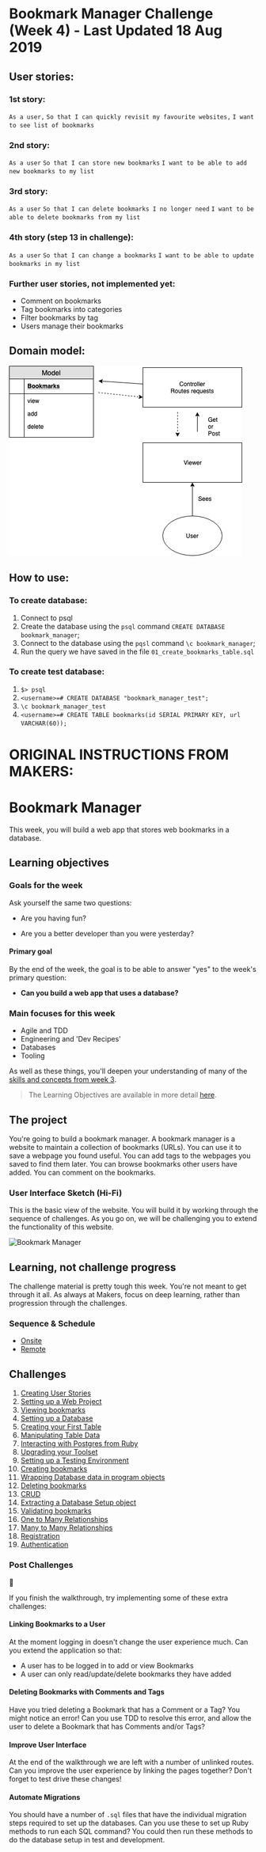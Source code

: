 # Bookmark Manager Challenge (Week 4) - Last Updated 18 Aug 2019

## User stories:
### 1st story:
`As a user,`
`So that I can quickly revisit my favourite websites,`
`I want to see list of bookmarks`

### 2nd story:
`As a user`
`So that I can store new bookmarks`
`I want to be able to add new bookmarks to my list`

### 3rd story:
`As a user`
`So that I can delete bookmarks I no longer need`
`I want to be able to delete bookmarks from my list`

### 4th story (step 13 in challenge):
`As a user`
`So that I can change a bookmarks`
`I want to be able to update bookmarks in my list`

### Further user stories, not implemented yet:
* Comment on bookmarks
* Tag bookmarks into categories
* Filter bookmarks by tag
* Users manage their bookmarks

## Domain model:

![Domain_Model](./images/Bookmarks_Domain_Model.png)

## How to use:
### To create database:
1. Connect to psql
2. Create the database using the `psql` command `CREATE DATABASE bookmark_manager`;
3. Connect to the database using the `pqsl` command `\c bookmark_manager`;
4. Run the query we have saved in the file `01_create_bookmarks_table.sql`

### To create test database:
1. `$> psql`
2. `<username>=# CREATE DATABASE "bookmark_manager_test";`
3. `\c bookmark_manager_test`
4. `<username>=# CREATE TABLE bookmarks(id SERIAL PRIMARY KEY, url VARCHAR(60));`

# ORIGINAL INSTRUCTIONS FROM MAKERS:

# Bookmark Manager

This week, you will build a web app that stores web bookmarks in a database.

## Learning objectives

### Goals for the week

Ask yourself the same two questions:

- Are you having fun?

- Are you a better developer than you were yesterday?

#### Primary goal

By the end of the week, the goal is to be able to answer "yes" to the week's primary question:

- **Can you build a web app that uses a database?**

### Main focuses for this week

- Agile and TDD
- Engineering and 'Dev Recipes'
- Databases
- Tooling

As well as these things, you'll deepen your understanding of many of the [skills and concepts from week 3](https://github.com/makersacademy/course/tree/master/intro_to_the_web).

> The Learning Objectives are available in more detail [here](./learning_objectives.md).

## The project

You're going to build a bookmark manager.  A bookmark manager is a website to maintain a collection of bookmarks (URLs). You can use it to save a webpage you found useful. You can add tags to the webpages you saved to find them later. You can browse bookmarks other users have added. You can comment on the bookmarks.

### User Interface Sketch (Hi-Fi)

This is the basic view of the website. You will build it by working through the sequence of challenges. As you go on, we will be challenging you to extend the functionality of this website.

![](https://dchtm6r471mui.cloudfront.net/hackpad.com_jubMxdBrjni_p.52567_1380279073159_Screen%20Shot%202013-09-27%20at%2011.06.12.png "Bookmark Manager")

## Learning, not challenge progress

The challenge material is pretty tough this week. You're not meant to get through it all.  As always at Makers, focus on deep learning, rather than progression through the challenges.

### Sequence & Schedule
* [Onsite](../sequence/onsite/week04.md)
* [Remote](../sequence/remote/week04.md)

## Challenges

 1. [Creating User Stories](01_creating_user_stories.md)
 2. [Setting up a Web Project](02_setting_up_a_web_project.md)
 3. [Viewing bookmarks](03_viewing_bookmarks.md)
 4. [Setting up a Database](04_setting_up_a_database.md)
 5. [Creating your First Table](05_creating_your_first_table.md)
 6. [Manipulating Table Data](06_manipulating_table_data.md)
 7. [Interacting with Postgres from Ruby](07_interacting_with_postgres_from_ruby.md)
 8. [Upgrading your Toolset](08_upgrading_your_toolset.md)
 9. [Setting up a Testing Environment](09_setting_up_a_testing_environment.md)
 10. [Creating bookmarks](10_creating_bookmarks.md)
 11. [Wrapping Database data in program objects](11_wrapping_database_data_in_program_objects.md)
 12. [Deleting bookmarks](12_deleting_bookmarks.md)
 13. [CRUD](13_crud.md)
 14. [Extracting a Database Setup object](14_extracting_a_database_setup_object.md)
 15. [Validating bookmarks](15_validating_bookmarks.md)
 16. [One to Many Relationships](16_one_to_many_relations.md)
 17. [Many to Many Relationships](17_many_to_many_relationships.md)
 18. [Registration](18_registration.md)
 19. [Authentication](19_authentication.md)

### Post Challenges

:construction:

If you finish the walkthrough, try implementing some of these extra challenges:

#### Linking Bookmarks to a User

At the moment logging in doesn't change the user experience much. Can you extend the application so that:

- A user has to be logged in to add or view Bookmarks
- A user can only read/update/delete bookmarks they have added

#### Deleting Bookmarks with Comments and Tags

Have you tried deleting a Bookmark that has a Comment or a Tag? You might notice an error!
Can you use TDD to resolve this error, and allow the user to delete a Bookmark that has Comments and/or Tags?

#### Improve User Interface

At the end of the walkthrough we are left with a number of unlinked routes. Can you improve the user experience by linking the pages together? Don't forget to test drive these changes!

#### Automate Migrations

You should have a number of `.sql` files that have the individual migration steps required to set up the databases. Can you use these to set up Ruby methods to run each SQL command? You could then run these methods to do the database setup in test and development.

